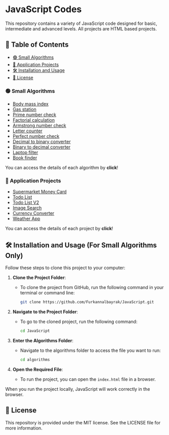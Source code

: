 # JavaScript Codes

This repository contains a variety of JavaScript code designed for basic, intermediate and advanced levels. All projects are HTML based projects.

## 📌 Table of Contents
- [🟢 Small Algorithms](#small-algorithms)
- [🔵 Application Projects](#application-projects)
- [🛠 Installation and Usage](#installation-and-usage)
- [📜 License](#license)



### 🟢 Small Algorithms 
- [Body mass index](Body-mass-index/)
- [Gas station](Gas-station/)
- [Prime number check](Prime-number-check/)
- [Factorial calculation](Factorial-calculation/)
- [Armstrong number check](Armstrong-number-check/)
- [Letter counter](Letter-counter/)
- [Perfect number check](Perfect-number-check/)
- [Decimal to binary converter](Decimal-to-binary-converter/)
- [Binary to decimal converter](Binary-to-decimal-converter/)
- [Laptop filter](Laptop-filter/)
- [Book finder](Book-finder/)

You can access the details of each algorithm by **click**!

### 🔵 Application Projects  
- [Supermarket Money Card](Supermarket-money-card/)
- [Todo List](Todo-list/)
- [Todo List V2](Todo-list-v2/)
- [Image Search](Image-search/)
- [Currency Converter](Currency-converter/)
- [Weather App](Weather-app/)
  

You can access the details of each project by **click**!

## 🛠 Installation and Usage (For Small Algorithms Only)

Follow these steps to clone this project to your computer:

1. **Clone the Project Folder**:
   - To clone the project from GitHub, run the following command in your terminal or command line:
     ```bash
     git clone https://github.com/Furkannalbayrak/JavaScript.git
     ```

2. **Navigate to the Project Folder**:
   - To go to the cloned project, run the following command:
     ```bash
     cd JavaScript
     ```

3. **Enter the Algorithms Folder**:
   - Navigate to the algorithms folder to access the file you want to run:
     ```bash
     cd algorithms
     ```
4. **Open the Required File**:
   - To run the project, you can open the `index.html` file in a browser.
     
When you run the project locally, JavaScript will work correctly in the browser.
     


## 📜 License
This repository is provided under the MIT license. See the LICENSE file for more information.
